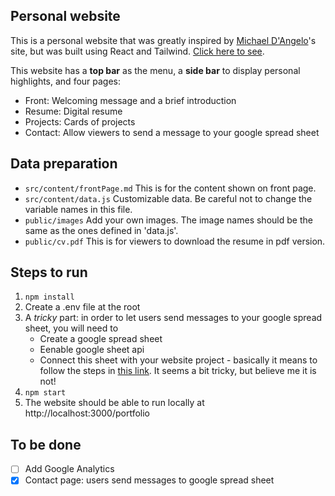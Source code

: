 ## Personal website

This is a personal website that was greatly inspired by [Michael D'Angelo](https://mldangelo.com/)'s site, but was built using React and Tailwind. [Click here to see](https://tuokaikyle.github.io/portfolio/).

This website has a **top bar** as the menu, a **side bar** to display personal highlights, and four pages:

- Front: Welcoming message and a brief introduction
- Resume: Digital resume
- Projects: Cards of projects
- Contact: Allow viewers to send a message to your google spread sheet

## Data preparation

- `src/content/frontPage.md` This is for the content shown on front page.
- `src/content/data.js` Customizable data. Be careful not to change the variable names in this file.
- `public/images` Add your own images. The image names should be the same as the ones defined in 'data.js'.
- `public/cv.pdf` This is for viewers to download the resume in pdf version.

## Steps to run

1. `npm install`
2. Create a .env file at the root
3. A _tricky_ part: in order to let users send messages to your google spread sheet, you will need to
   - Create a google spread sheet
   - Eenable google sheet api
   - Connect this sheet with your website project - basically it means to follow the steps in [this link](https://dev.to/calvinpak/how-to-read-write-google-sheets-with-react-193l). It seems a bit tricky, but believe me it is not!
4. `npm start`
5. The website should be able to run locally at http://localhost:3000/portfolio

## To be done

- [ ] Add Google Analytics
- [x] Contact page: users send messages to google spread sheet
